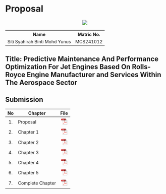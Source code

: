 
# Proposal

<p align="center">
  <img height="200px" src="https://github.com/user-attachments/assets/" />



<table align="center">
  <tr>
    <th>Name</th>
    <th>Matric No.</th>
  </tr>
  <tr>
    <td>Siti Syahirah Binti Mohd Yunus</td>
    <td>MCS241012</td>
  </tr>

</table>

## Title: Predictive Maintenance And Performance Optimization For Jet Engines Based On Rolls-Royce Engine Manufacturer and Services Within The Aerospace Sector

## Submission

| No  | Chapter     |                                                 File |
| :-: | ---------- | :---------------------------------------------------------------------------------------------------: |
|  1.  | Proposal | <a href="https://github.com/drshahizan/research-design/blob/main/proposal/proposal24251/NurAdrianaBatrisyia/ProjectProposal_NurAdrianaBatrisyia.pdf"><img src="../../../images/pdf.svg" width="24px" height="24px"></a> |
|  2.  | Chapter 1 | <a href="https://github.com/drshahizan/research-design/blob/main/proposal/proposal24251/haerasha/Chapter%201/Chapter1_haerasha.pdf"><img src="../../../images/pdf.svg" width="24px" height="24px"></a> |
|  3.  | Chapter 2 | <a href="./chapter2/"><img src="../../../images/pdf.svg" width="24px" height="24px"></a> |
|  4.  | Chapter 3 | <a href="./chapter3/"><img src="../../../images/pdf.svg" width="24px" height="24px"></a> |
|  5.  | Chapter 4 | <a href="./chapter4/"><img src="../../../images/pdf.svg" width="24px" height="24px"></a> |
|  6.  | Chapter 5 | <a href="./chapter5/"><img src="../../../images/pdf.svg" width="24px" height="24px"></a> |
|  7.  | Complete Chapter | <a href="./chapter5/"><img src="../../../images/pdf.svg" width="24px" height="24px"></a> |
